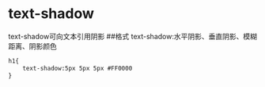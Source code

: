 # text-shadow

text-shadow可向文本引用阴影
##格式
text-shadow:水平阴影、垂直阴影、模糊距离、阴影颜色
```HTML
h1{
    text-shadow:5px 5px 5px #FF0000
}
```